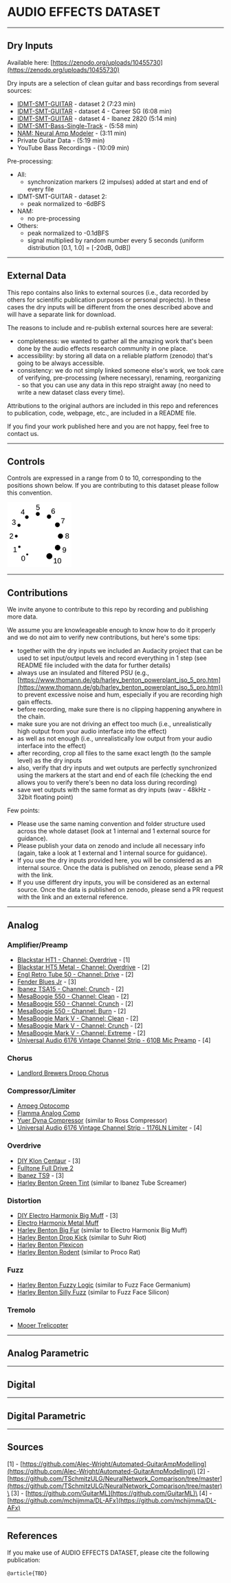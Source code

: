 # AUDIO EFFECTS DATASET

---
## Dry Inputs

Available here: [https://zenodo.org/uploads/10455730](https://zenodo.org/uploads/10455730)

Dry inputs are a selection of clean guitar and bass recordings from several sources:

- [IDMT-SMT-GUITAR](https://www.idmt.fraunhofer.de/en/publications/datasets/guitar.html) - dataset 2 (7:23 min)
- [IDMT-SMT-GUITAR](https://www.idmt.fraunhofer.de/en/publications/datasets/guitar.html) - dataset 4 - Career SG (6:08 min)
- [IDMT-SMT-GUITAR](https://www.idmt.fraunhofer.de/en/publications/datasets/guitar.html) - dataset 4 - Ibanez 2820 (5:14 min)
- [IDMT-SMT-Bass-Single-Track](https://www.idmt.fraunhofer.de/en/publications/datasets/bass_lines.html) - (5:58 min)
- [NAM: Neural Amp Modeler](https://github.com/sdatkinson/neural-amp-modeler?tab=readme-ov-file#download-audio-files) - (3:11 min)
- Private Guitar Data - (5:19 min)
- YouTube Bass Recordings - (10:09 min)

Pre-processing:

- All:
  - synchronization markers (2 impulses) added at start and end of every file
- IDMT-SMT-GUITAR - dataset 2:
  - peak normalized to -6dBFS
- NAM:
  - no pre-processing
- Others:
  - peak normalized to -0.1dBFS
  - signal multiplied by random number every 5 seconds (uniform distribution [0.1, 1.0] = [-20dB, 0dB])

---
## External Data

This repo contains also links to external sources (i.e., data recorded by others for scientific publication purposes or personal projects). In these cases the dry inputs will be different from the ones described above and will have a separate link for download.

The reasons to include and re-publish external sources here are several:
- completeness: we wanted to gather all the amazing work that's been done by the audio effects research community in one place.
- accessibility: by storing all data on a reliable platform (zenodo) that's going to be always accessible.
- consistency: we do not simply linked someone else's work, we took care of verifying, pre-processing (where necessary), renaming, reorganizing - so that you can use any data in this repo straight away (no need to write a new dataset class every time).

Attributions to the original authors are included in this repo and references to publication, code, webpage, etc., are included in a README file.

If you find your work published here and you are not happy, feel free to contact us.

---
## Controls

Controls are expressed in a range from 0 to 10, corresponding to the positions shown below. If you are contributing to this dataset please follow this convention.

<img src="knob.png" width="150">

---
## Contributions

We invite anyone to contribute to this repo by recording and publishing more data.

We assume you are knowleageable enough to know how to do it properly and we do not aim to verify new contributions, but here's some tips:
- together with the dry inputs we included an Audacity project that can be used to set input/output levels and record everything in 1 step (see README file included with the data for further details)
- always use an insulated and filtered PSU (e.g., [https://www.thomann.de/gb/harley_benton_powerplant_iso_5_pro.htm](https://www.thomann.de/gb/harley_benton_powerplant_iso_5_pro.htm)) to prevent excessive noise and hum, especially if you are recording high gain effects.
- before recording, make sure there is no clipping happening anywhere in the chain.
- make sure you are not driving an effect too much (i.e., unrealistically high output from your audio interface into the effect)
- as well as not enough (i.e., unrealistically low output from your audio interface into the effect)
- after recording, crop all files to the same exact length (to the sample level) as the dry inputs
- also, verify that dry inputs and wet outputs are perfectly synchronized using the markers at the start and end of each file (checking the end allows you to verify there's been no data loss during recording)
- save wet outputs with the same format as dry inputs (wav - 48kHz - 32bit floating point)

Few points:
- Please use the same naming convention and folder structure used across the whole dataset (look at 1 internal and 1 external source for guidance).
- Please publish your data on zenodo and include all necessary info (again, take a look at 1 external and 1 internal source for guidance).
- If you use the dry inputs provided here, you will be considered as an internal source. Once the data is published on zenodo, please send a PR with the link.
- If you use different dry inputs, you will be considered as an external source. Once the data is published on zenodo, please send a PR request with the link and an external reference.

---
## Analog

### Amplifier/Preamp
- [Blackstar HT1 - Channel: Overdrive](https://zenodo.org/uploads/10794425) - [1]
- [Blackstar HT5 Metal - Channel: Overdrive](https://zenodo.org/uploads/10796501) - [2] 
- [Engl Retro Tube 50 - Channel: Drive](https://zenodo.org/uploads/10796525) - [2]
- [Fender Blues Jr](https://zenodo.org/uploads/10797977) - [3]
- [Ibanez TSA15 - Channel: Crunch](https://zenodo.org/uploads/10796536) - [2]
- [MesaBoogie 550 - Channel: Clean](https://zenodo.org/uploads/10796557) - [2]
- [MesaBoogie 550 - Channel: Crunch](https://zenodo.org/uploads/10796819) - [2]
- [MesaBoogie 550 - Channel: Burn](https://zenodo.org/uploads/10796547) - [2]
- [MesaBoogie Mark V - Channel: Clean](https://zenodo.org/uploads/10796829) - [2]
- [MesaBoogie Mark V - Channel: Crunch](https://zenodo.org/uploads/10796841) - [2]
- [MesaBoogie Mark V - Channel: Extreme](https://zenodo.org/uploads/10796864) - [2]
- [Universal Audio 6176 Vintage Channel Strip - 610B Mic Preamp](https://zenodo.org/uploads/10798111) - [4]
 
### Chorus
- [Landlord Brewers Droop Chorus](https://zenodo.org/uploads/10796408)

### Compressor/Limiter
- [Ampeg Optocomp](https://zenodo.org/uploads/10465454)
- [Flamma Analog Comp](https://zenodo.org/uploads/10794703)
- [Yuer Dyna Compressor](https://zenodo.org/uploads/10796426) (similar to Ross Compressor)
- [Universal Audio 6176 Vintage Channel Strip - 1176LN Limiter](https://zenodo.org/uploads/10798151) - [4]


### Overdrive
- [DIY Klon Centaur](https://zenodo.org/uploads/10797932) - [3]
- [Fulltone Full Drive 2](https://zenodo.org/uploads/10794615)
- [Ibanez TS9](https://zenodo.org/uploads/10797988) - [3]
- [Harley Benton Green Tint](https://zenodo.org/uploads/10796333) (similar to Ibanez Tube Screamer)

### Distortion
- [DIY Electro Harmonix Big Muff](https://zenodo.org/uploads/10797916) - [3]
- [Electro Harmonix Metal Muff](https://zenodo.org/uploads/10794659)
- [Harley Benton Big Fur](https://zenodo.org/uploads/10794737) (similar to Electro Harmonix Big Muff)
- [Harley Benton Drop Kick](https://zenodo.org/uploads/10794776) (similar to Suhr Riot)
- [Harley Benton Plexicon](https://zenodo.org/uploads/10796359)
- [Harley Benton Rodent](https://zenodo.org/uploads/10796378) (similar to Proco Rat)

### Fuzz
- [Harley Benton Fuzzy Logic](https://zenodo.org/uploads/10796322) (similar to Fuzz Face Germanium)
- [Harley Benton Silly Fuzz](https://zenodo.org/uploads/10796394) (similar to Fuzz Face Silicon)

### Tremolo
- [Mooer Trelicopter](https://zenodo.org/uploads/10796416)

---
## Analog Parametric

---
## Digital

---
## Digital Parametric

---
## Sources

[1] - [https://github.com/Alec-Wright/Automated-GuitarAmpModelling](https://github.com/Alec-Wright/Automated-GuitarAmpModelling)\
[2] - [https://github.com/TSchmitzULG/NeuralNetwork_Comparison/tree/master](https://github.com/TSchmitzULG/NeuralNetwork_Comparison/tree/master)\
[3] - [https://github.com/GuitarML](https://github.com/GuitarML)\
[4] - [https://github.com/mchijmma/DL-AFx](https://github.com/mchijmma/DL-AFx)

---
## References

If you make use of AUDIO EFFECTS DATASET, please cite the following publication:

```
@article{TBD}
```
